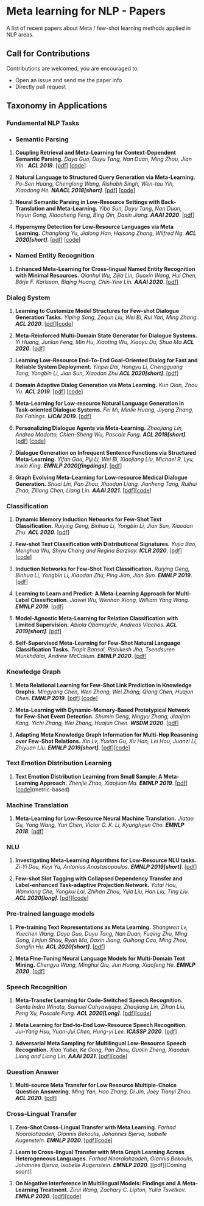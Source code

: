 # Meta learning for NLP - Papers
A list of recent papers about Meta / few-shot learning methods applied in NLP areas.

## Call for Contributions
Contributions are welcomed, you are encouraged to:
- Open an issue and send me the paper info
- Directly pull request


## Taxonomy in Applications

### Fundamental NLP Tasks
* ### Semantic Parsing 
1. **Coupling Retrieval and Meta-Learning for Context-Dependent Semantic Parsing.** *Daya Guo, Duyu Tang, Nan Duan, Ming Zhou, Jian Yin
.* ***ACL 2019***. [[pdf](https://arxiv.org/pdf/1906.07108.pdf)] [[code](https://github.com/microsoft/PointerSQL)]

2. **Natural Language to Structured Query Generation via Meta-Learning.** *Po-Sen Huang, Chenglong Wang, Rishabh Singh, Wen-tau Yih, Xiaodong He.* ***NAACL 2018[short]***. [[pdf](https://www.aclweb.org/anthology/N18-2115/)] [[code](https://github.com/microsoft/PointerSQL)]

3. **Neural Semantic Parsing in Low-Resource Settings with Back-Translation and Meta-Learning.** *Yibo Sun, Duyu Tang, Nan Duan, Yeyun Gong, Xiaocheng Feng, Bing Qin, Daxin Jiang.* ***AAAI 2020***. [[pdf](https://www.aaai.org/Papers/AAAI/2020GB/AAAI-SunY.6672.pdf)]

4. **Hypernymy Detection for Low-Resource Languages via Meta Learning.** *Changlong Yu, Jialong Han, Haisong Zhang, Wilfred Ng.* ***ACL 2020[short]***. [[pdf](https://www.aclweb.org/anthology/2020.acl-main.336.pdf)] [[code](https://github.com/ccclyu/metaHypernymy)]


* ### Named Entity Recognition
1. **Enhanced Meta-Learning for Cross-lingual Named Entity Recognition with Minimal Resources.** *Qianhui Wu, Zijia Lin, Guoxin Wang, Hui Chen, Börje F. Karlsson, Biqing Huang, Chin-Yew Lin.* ***AAAI 2020***. [[pdf](https://arxiv.org/pdf/1911.06161.pdf)]

### Dialog System
1. **Learning to Customize Model Structures for Few-shot Dialogue Generation Tasks.** *Yiping Song, Zequn Liu, Wei Bi, Rui Yan, Ming Zhang* ***ACL 2020***. [[pdf](https://arxiv.org/pdf/1910.14326.pdf)][[code](https://github.com/zequnl/CMAML)]

2. **Meta-Reinforced Multi-Domain State Generator for Dialogue Systems.** *Yi Huang, Junlan Feng, Min Hu, Xiaoting Wu, Xiaoyu Du, Shuo Ma* ***ACL 2020***. [[pdf](https://www.aclweb.org/anthology/2020.acl-main.636.pdf)]

3. **Learning Low-Resource End-To-End Goal-Oriented Dialog for Fast and Reliable System Deployment.** *Yinpei Dai, Hangyu Li, Chengguang Tang, Yongbin Li, Jian Sun, Xiaodan Zhu* ***ACL 2020[short]***. [[pdf](https://www.aclweb.org/anthology/2020.acl-main.57.pdf)]

4. **Domain Adaptive Dialog Generation via Meta Learning.** *Kun Qian, Zhou Yu.* ***ACL 2019***. [[pdf](https://www.aclweb.org/anthology/P19-1253/)] [[code](https://github.com/qbetterk/DAML)]

5. **Meta-Learning for Low-resource Natural Language Generation in Task-oriented Dialogue Systems.** *Fei Mi, Minlie Huang, Jiyong Zhang, Boi Faltings.* ***IJCAI 2019***. [[pdf](https://arxiv.org/abs/1905.05644)] 

6. **Personalizing Dialogue Agents via Meta-Learning.** *Zhaojiang Lin, Andrea Madotto, Chien-Sheng Wu, Pascale Fung.* ***ACL 2019[short]***. [[pdf](https://www.aclweb.org/anthology/P19-1542.pdf)] [[code](https://github.com/HLTCHKUST/PAML)]

7. **Dialogue Generation on Infrequent Sentence Functions via Structured Meta-Learning.** *Yifan Gao, Piji Li, Wei Bi, Xiaojiang Liu, Michael R. Lyu, Irwin King.* ***EMNLP 2020[fingdings]***. [[pdf](https://arxiv.org/pdf/2010.01495.pdf)]

8. **Graph Evolving Meta-Learning for Low-resource Medical Dialogue Generation.** *Shuai Lin, Pan Zhou, Xiaodan Liang, Jianheng Tang, Ruihui Zhao, Ziliang Chen, Liang Lin.* ***AAAI 2021***. [[pdf](https://arxiv.org/abs/2012.11988.pdf)][[code](https://github.com/ha-lins/GEML-MDG)]

### Classification
1. **Dynamic Memory Induction Networks for Few-Shot Text Classification.** *Ruiying Geng, Binhua Li, Yongbin Li, Jian Sun, Xiaodan Zhu.* ***ACL 2020***. [[pdf](https://arxiv.org/pdf/2005.05727.pdf)]

2. **Few-shot Text Classification with Distributional Signatures.** *Yujia Bao, Menghua Wu, Shiyu Chang and Regina Barzilay.* ***ICLR 2020***. [[pdf](https://arxiv.org/abs/1908.06039)] [[code](https://github.com/YujiaBao/Distributional-Signatures)]

3. **Induction Networks for Few-Shot Text Classification.** *Ruiying Geng, Binhua Li, Yongbin Li, Xiaodan Zhu, Ping Jian, Jian Sun.* ***EMNLP 2019***. [[pdf](https://arxiv.org/pdf/1902.10482.pdf)] 

4. **Learning to Learn and Predict: A Meta-Learning Approach for Multi-Label Classification.** *Jiawei Wu, Wenhan Xiong, William Yang Wang.* ***EMNLP 2019***. [[pdf](https://www.aclweb.org/anthology/D19-1444.pdf)] 

5. **Model-Agnostic Meta-Learning for Relation Classification with Limited Supervision.** *Abiola Obamuyide, Andreas Vlachos.* ***ACL 2019[short]***. [[pdf](https://www.aclweb.org/anthology/P19-1589/)] 

6. **Self-Supervised Meta-Learning for Few-Shot Natural Language Classification Tasks.** *Trapit Bansal, Rishikesh Jha, Tsendsuren Munkhdalai, Andrew McCallum.* ***EMNLP 2020***. [[pdf](https://arxiv.org/pdf/2009.08445.pdf)]


### Knowledge Graph

1. **Meta Relational Learning for Few-Shot Link Prediction in Knowledge Graphs.** *Mingyang Chen, Wen Zhang, Wei Zhang, Qiang Chen, Huajun Chen.* ***EMNLP 2019***. [[pdf](https://www.aclweb.org/anthology/D19-1431.pdf)] [[code](https://github.com/AnselCmy/MetaR)]

2. **Meta-Learning with Dynamic-Memory-Based Prototypical Network for Few-Shot Event Detection.** *Shumin Deng, Ningyu Zhang, Jiaojian Kang, Yichi Zhang, Wei Zhang, Huajun Chen.* ***WSDM 2020***. [[pdf](https://arxiv.org/pdf/1910.11621.pdf)]

3. **Adapting Meta Knowledge Graph Information for Multi-Hop Reasoning over Few-Shot Relations.** *Xin Lv, Yuxian Gu, Xu Han, Lei Hou, Juanzi Li, Zhiyuan Liu.* ***EMNLP 2019[short]***. [[pdf](https://arxiv.org/pdf/1908.11513.pdf)][[code](https://github.com/THU-KEG/MetaKGR)]

### Text Emotion Distribution Learning

1. **Text Emotion Distribution Learning from Small Sample: A Meta-Learning Approach.** *Zhenjie Zhao, Xiaojuan Ma.* ***EMNLP 2019***. [[pdf](https://www.aclweb.org/anthology/D19-1408.pdf)] [[code](https://github.com/zhaozj89/EDL-Meta)](metric-based) 

### Machine Translation
1. **Meta-Learning for Low-Resource Neural Machine Translation.** *Jiatao Gu, Yong Wang, Yun Chen, Victor O. K. Li, Kyunghyun Cho.* ***EMNLP 2018***. [[pdf](https://www.aclweb.org/anthology/D18-1398.pdf)]

### NLU
1. **Investigating Meta-Learning Algorithms for Low-Resource NLU tasks.** *Zi-Yi Dou, Keyi Yu, Antonios Anastasopoulos.* ***EMNLP 2019[short]***. [[pdf](https://www.aclweb.org/anthology/D19-1112.pdf)]

2. **Few-shot Slot Tagging with Collapsed Dependency Transfer and Label-enhanced Task-adaptive Projection Network.** *Yutai Hou, Wanxiang Che, Yongkui Lai, Zhihan Zhou, Yijia Liu, Han Liu, Ting Liu.* ***ACL 2020[long]***. [[pdf](https://arxiv.org/abs/2006.05702)][[code](https://github.com/AtmaHou/FewShotTagging)]

### Pre-trained language models
1. **Pre-training Text Representations as Meta Learning.** *Shangwen Lv, Yuechen Wang, Daya Guo, Duyu Tang, Nan Duan, Fuqing Zhu, Ming Gong, Linjun Shou, Ryan Ma, Daxin Jiang, Guihong Cao, Ming Zhou, Songlin Hu.* ***ACL 2020[short]***. [[pdf](https://arxiv.org/pdf/2004.05568)]

2. **Meta Fine-Tuning Neural Language Models for Multi-Domain Text Mining.** *Chengyu Wang, Minghui Qiu, Jun Huang, Xiaofeng He.* ***EMNLP 2020***. [[pdf](https://arxiv.org/pdf/2003.13003.pdf)]


### Speech Recognition
1. **Meta-Transfer Learning for Code-Switched Speech Recognition.** *Genta Indra Winata, Samuel Cahyawijaya, Zhaojiang Lin, Zihan Liu, Peng Xu, Pascale Fung.* ***ACL 2020[Long]***. [[pdf](https://arxiv.org/pdf/2004.14228.pdf)][[code](https://github.com/audioku/meta-transfer-learning)]

2. **Meta Learning for End-to-End Low-Resource Speech Recognition.** *Jui-Yang Hsu, Yuan-Jui Chen, Hung-yi Lee.* ***ICASSP 2020***. [[pdf](https://arxiv.org/pdf/1910.12094.pdf)]

3. **Adversarial Meta Sampling for Multilingual Low-Resource Speech Recognition.** *Xiao Yubei, Ke Gong, Pan Zhou, Guolin Zheng, Xiaodan Liang and Liang Lin.* ***AAAI 2021***. [[pdf](https://arxiv.org/pdf/2012.11896.pdf)][[code](https://github.com/iamxiaoyubei/AMS)]

### Question Answer
1. **Multi-source Meta Transfer for Low Resource Multiple-Choice Question Answering.** *Ming Yan, Hao Zhang, Di Jin, Joey Tianyi Zhou.* ***ACL 2020***. [[pdf](https://www.aclweb.org/anthology/2020.acl-main.654.pdf)]

### Cross-Lingual Transfer
1. **Zero-Shot Cross-Lingual Transfer with Meta Learning.** *Farhad Nooralahzadeh, Giannis Bekoulis, Johannes Bjerva, Isabelle Augenstein.* ***EMNLP 2020***. [[pdf](https://arxiv.org/pdf/2003.02739.pdf)][[code](https://github.com/copenlu/X-MAML)]

2. **Learn to Cross-lingual Transfer with Meta Graph Learning Across Heterogeneous Languages.** *Farhad Nooralahzadeh, Giannis Bekoulis, Johannes Bjerva, Isabelle Augenstein.* ***EMNLP 2020***. [[pdf](Coming soon)]

3. **On Negative Interference in Multilingual Models: Findings and A Meta-Learning Treatment.** *Zirui Wang, Zachary C. Lipton, Yulia Tsvetkov.* ***EMNLP 2020***. [[pdf](https://arxiv.org/pdf/2010.03017.pdf)][[code](https://github.com/iedwardwangi/MetaAdapter)]
 
